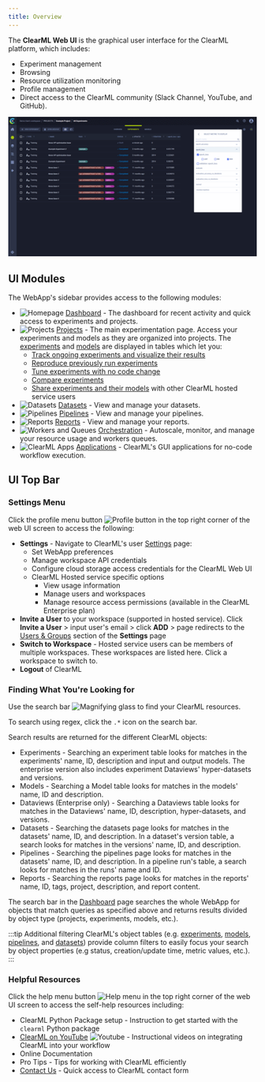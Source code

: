 ```yaml
---
title: Overview
---
```


The **ClearML Web UI** is the graphical user interface for the ClearML platform, which includes:
* Experiment management
* Browsing
* Resource utilization monitoring
* Profile management
* Direct access to the ClearML community (Slack Channel, YouTube, and GitHub).

![WebApp screenshots gif](../img/gif/webapp_screenshots.gif)

## UI Modules 
The WebApp's sidebar provides access to the following modules:
<ul>
  <li>
    <img src="/docs/latest/icons/ico-homepage.svg" alt="Homepage" className="icon size-md space-sm" /> <a href="webapp_home">Dashboard</a> - The dashboard for recent activity and quick access to experiments and projects.
  </li>
  <li> 
    <img src="/docs/latest/icons/ico-projects.svg" alt="Projects" className="icon size-md space-sm" />  <a href="webapp_projects_page">Projects</a> - The main experimentation page. Access your experiments and models as they are organized into projects.
  The <a href="webapp_exp_table">experiments</a> and <a href="webapp_model_table">models</a> are displayed in tables
  which let you:
    <ul>
      <li><a href="webapp_exp_track_visual">Track ongoing experiments and visualize their results</a></li>
      <li><a href="webapp_exp_reproducing">Reproduce previously run experiments</a></li>
      <li><a href="webapp_exp_tuning">Tune experiments with no code change</a></li>
      <li><a href="webapp_exp_comparing">Compare experiments</a></li>
      <li><a href="webapp_exp_sharing">Share experiments and their models</a> with other ClearML hosted service users </li>
    </ul>
  </li>
  <li>
    <img src="/docs/latest/icons/ico-side-bar-datasets.svg" alt="Datasets" className="icon size-md space-sm" /> <a href="datasets/webapp_dataset_page">Datasets</a> - View and manage your datasets. 
  </li>
  <li>
    <img src="/docs/latest/icons/ico-pipelines.svg" alt="Pipelines" className="icon size-md space-sm" /> <a href="pipelines/webapp_pipeline_page">Pipelines</a> - View and manage your pipelines.
  </li>
  <li>
    <img src="/docs/latest/icons/ico-reports.svg" alt="Reports" className="icon size-md space-sm" /> <a href="webapp_reports">Reports</a> - View and manage your reports.
  </li>
  <li>
    <img src="/docs/latest/icons/ico-workers.svg" alt="Workers and Queues" className="icon size-md space-sm" /> <a href="webapp_workers_queues">Orchestration</a> - Autoscale, monitor, and manage your resource usage and workers queues.
  </li>
  <li>
    <img src="/docs/latest/icons/ico-applications.svg" alt="ClearML Apps" className="icon size-md space-sm" /> <a href="applications/apps_overview">Applications</a> - ClearML's GUI applications for no-code workflow execution.
  </li>
</ul>

## UI Top Bar 
### Settings Menu

Click the profile menu button <img src="/docs/latest/icons/ico-me.svg" alt="Profile button" className="icon size-lg space-sm" />
in the top right corner of the web UI screen to access the following:
* **Settings** - Navigate to ClearML's user [Settings](webapp_profile.md) page:
  * Set WebApp preferences
  * Manage workspace API credentials
  * Configure cloud storage access credentials for the ClearML Web UI
  * ClearML Hosted service specific options
    * View usage information
    * Manage users and workspaces
    * Manage resource access permissions (available in the ClearML Enterprise plan)
* **Invite a User** to your workspace (supported in hosted service). Click **Invite a User** > input user's 
email > click **ADD** > page redirects to the [Users & Groups](webapp_profile.md#users--groups) section of 
  the **Settings** page 
* **Switch to Workspace** - Hosted service users can be members of multiple workspaces. These workspaces are listed here. 
  Click a workspace to switch to.
* **Logout** of ClearML 

### Finding What You're Looking for
Use the search bar <img src="/docs/latest/icons/ico-search.svg" alt="Magnifying glass" className="icon size-md space-sm" />
to find your ClearML resources.

To search using regex, click the `.*` icon on the search bar. 

Search results are returned for the different ClearML objects:
* Experiments - Searching an experiment table looks for matches in the experiments' name, ID, description and input and 
output models. The enterprise version also includes experiment Dataviews' hyper-datasets and versions. 
* Models - Searching a Model table looks for matches in the models' name, ID and description.
* Dataviews (Enterprise only) - Searching a Dataviews table looks for matches in the Dataviews' name, ID, description, 
hyper-datasets, and versions.
* Datasets - Searching the datasets page looks for matches in the datasets' name, ID, and description. In a dataset's
version table, a search looks for matches in the versions' name, ID, and description. 
* Pipelines - Searching the pipelines page looks for matches in the datasets' name, ID, and description. In a pipeline
run's table, a search looks for matches in the runs' name and ID. 
* Reports - Searching the reports page looks for matches in the reports' name, ID, tags, project, description, and 
report content.

The search bar in the [Dashboard](webapp_home.md) page searches the whole WebApp for objects that match queries as 
specified above and returns results divided by object type (projects, experiments, models, etc.). 

:::tip Additional filtering
ClearML's object tables (e.g. [experiments](webapp_exp_table.md), [models](webapp_model_table.md), [pipelines](pipelines/webapp_pipeline_table.md), 
and [datasets](datasets/webapp_dataset_page.md)) provide column filters to easily focus your search by object properties
(e.g status, creation/update time, metric values, etc.).
:::

### Helpful Resources 
Click the help menu button <img src="/docs/latest/icons/ico-help-outlined.svg" alt="Help menu" className="icon size-md space-sm" /> 
in the top right corner of the web UI screen to access the self-help resources including:
* ClearML Python Package setup - Instruction to get started with the `clearml` Python package
* [ClearML on YouTube](https://www.youtube.com/c/ClearML/featured) <img src="/docs/latest/icons/ico-youtube.svg" alt="Youtube" className="icon size-md space-sm" />  - Instructional videos on integrating ClearML into your workflow
* Online Documentation
* Pro Tips - Tips for working with ClearML efficiently
* [Contact Us](https://clear.ml/contact-us) - Quick access to ClearML contact form
